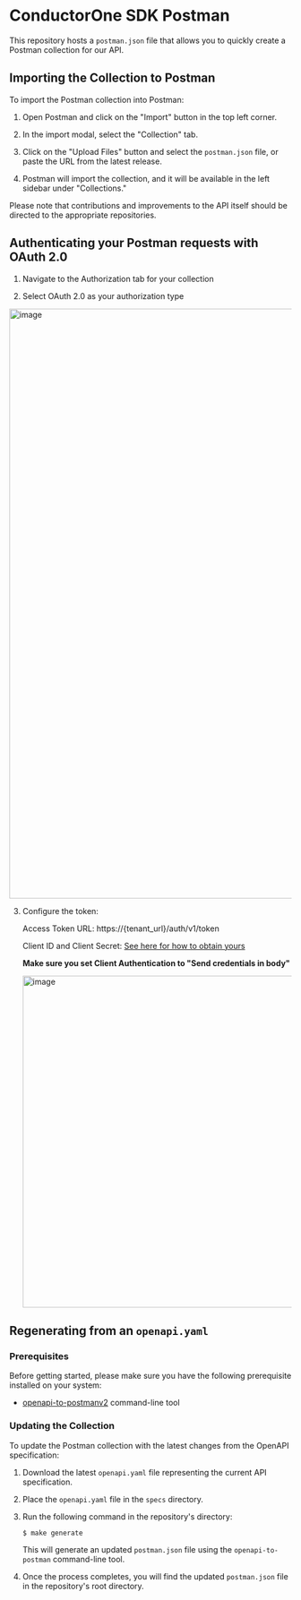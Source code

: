 # ConductorOne SDK Postman

This repository hosts a `postman.json` file that allows you to quickly create a Postman collection for our API.

## Importing the Collection to Postman

To import the Postman collection into Postman:

1. Open Postman and click on the "Import" button in the top left corner.

2. In the import modal, select the "Collection" tab.

3. Click on the "Upload Files" button and select the `postman.json` file, or paste the URL from the latest release.

4. Postman will import the collection, and it will be available in the left sidebar under "Collections."

Please note that contributions and improvements to the API itself should be directed to the appropriate repositories.

## Authenticating your Postman requests with OAuth 2.0

1. Navigate to the Authorization tab for your collection

2. Select OAuth 2.0 as your authorization type
<img width="1054" alt="image" src="https://github.com/ConductorOne/conductorone-sdk-postman/assets/60042005/d51edbb4-dd6f-4ccb-882f-7e28d5342fb1">

3. Configure the token: 


   Access Token URL: https://{tenant_url}/auth/v1/token

   
   Client ID and Client Secret: [See here for how to obtain yours](https://api.conductorone.com/docs/conductorone-api/a76uioi122862-how-to-authenticate-requests)

   
   **Make sure you set Client Authentication to "Send credentials in body"**

   <img width="593" alt="image" src="https://github.com/ConductorOne/conductorone-sdk-postman/assets/60042005/1bf69491-9cd0-4d37-bfaa-ea644cf2d6e1">


   

## Regenerating from an `openapi.yaml`

### Prerequisites

Before getting started, please make sure you have the following prerequisite installed on your system:

- [openapi-to-postmanv2](https://github.com/postmanlabs/openapi-to-postman) command-line tool

### Updating the Collection

To update the Postman collection with the latest changes from the OpenAPI specification:

1. Download the latest `openapi.yaml` file representing the current API specification.

2. Place the `openapi.yaml` file in the `specs` directory.

3. Run the following command in the repository's directory:

   ```bash
   $ make generate
   ```

   This will generate an updated `postman.json` file using the `openapi-to-postman` command-line tool.

4. Once the process completes, you will find the updated `postman.json` file in the repository's root directory.

